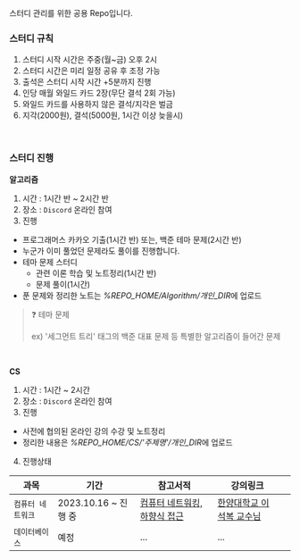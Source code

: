 스터디 관리를 위한 공용 Repo입니다.

### 스터디 규칙

1. 스터디 시작 시간은 주중(월~금) 오후 2시
2. 스터디 시간은 미리 일정 공유 후 조정 가능
3. 출석은 스터디 시작 시간 +5분까지 진행
4. 인당 매월 와일드 카드 2장(무단 결석 2회 가능)
5. 와일드 카드를 사용하지 않은 결석/지각은 벌금
6. 지각(2000원), 결석(5000원, 1시간 이상 늦을시)

<br>

### 스터디 진행

**알고리즘**

1. 시간 : 1시간 반 ~ 2시간 반
2. 장소 : `Discord` 온라인 참여
3. 진행

- 프로그래머스 카카오 기출(1시간 반) 또는, 백준 테마 문제(2시간 반)
- 누군가 이미 풀었던 문제라도 풀이를 진행합니다.
- 테마 문제 스터디
  - 관련 이론 학습 및 노트정리(1시간 반)
  - 문제 풀이(1시간)
- 푼 문제와 정리한 노트는 *%REPO_HOME/Algorithm/개인\_DIR*에 업로드

> ❓ 테마 문제
>
> ex) '세그먼트 트리' 태그의 백준 대표 문제 등 특별한 알고리즘이 들어간 문제

<br>

**CS**

1. 시간 : 1시간 ~ 2시간
2. 장소 : `Discord` 온라인 참여
3. 진행

- 사전에 협의된 온라인 강의 수강 및 노트정리
- 정리한 내용은 *%REPO_HOME/CS/'주제명'/개인\_DIR*에 업로드

4. 진행상태

| 과목              | 기간                 | 참고서적                                                                     | 강의링크                                                                           |     |
| ----------------- | -------------------- | ---------------------------------------------------------------------------- | ---------------------------------------------------------------------------------- | --- |
| `컴퓨터 네트워크` | 2023.10.16 ~ 진행 중 | [컴퓨터 네트워킹, 하향식 접근](https://www.yes24.com/Product/Goods/45543957) | [한양대학교 이석복 교수님](http://www.kocw.net/home/cview.do?cid=0458b5381aa336dc) |
| `데이터베이스`    | 예정                 | ...                                                                          | ...                                                                                |

<br>


